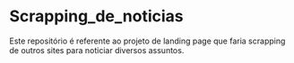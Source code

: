 # Scrapping_de_noticias

Este repositório é referente ao projeto de landing page que faria scrapping de outros sites para noticiar diversos assuntos.
